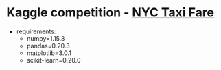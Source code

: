 # Kaggle competition - [NYC Taxi Fare](https://www.kaggle.com/c/new-york-city-taxi-fare-prediction)
*  requirements:
   * numpy=1.15.3
   * pandas=0.20.3
   * matplotlib=3.0.1
   * scikit-learn=0.20.0

